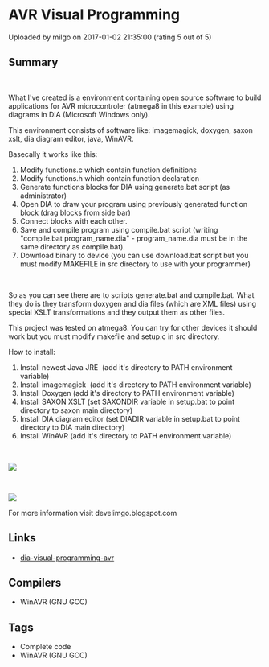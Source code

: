 # AVR Visual Programming

Uploaded by milgo on 2017-01-02 21:35:00 (rating 5 out of 5)

## Summary

 


What I've created is a environment containing open source software to build applications for AVR microcontroler (atmega8 in this example) using diagrams in DIA (Microsoft Windows only).  

This environment consists of software like: imagemagick, doxygen, saxon xslt, dia diagram editor, java, WinAVR.


Basecally it works like this:


1. Modify functions.c which contain function definitions
2. Modify functions.h which contain function declaration
3. Generate functions blocks for DIA using generate.bat script (as administrator)
4. Open DIA to draw your program using previously generated function block (drag blocks from side bar)
5. Connect blocks with each other.
6. Save and compile program using compile.bat script (writing "compile.bat program\_name.dia" - program\_name.dia must be in the same directory as compile.bat).
7. Download binary to device (you can use download.bat script but you must modify MAKEFILE in src directory to use with your programmer)

 


So as you can see there are to scripts generate.bat and compile.bat. What they do is they transform doxygen and dia files (which are XML files) using special XSLT transformations and they output them as other files.  

This project was tested on atmega8. You can try for other devices it should work but you must modify makefile and setup.c in src directory.


How to install:


1. Install newest Java JRE  (add it's directory to PATH environment variable)
2. Install imagemagick  (add it's directory to PATH environment variable)
3. Install Doxygen (add it's directory to PATH environment variable)
4. Install SAXON XSLT (set SAXONDIR variable in setup.bat to point directory to saxon main directory)
5. Install DIA diagram editor (set DIADIR variable in setup.bat to point directory to DIA main directory)
6. Install WinAVR (add it's directory to PATH environment variable)

 


![](https://3.bp.blogspot.com/-I74eq8HZnjY/WC-K_quh0hI/AAAAAAAAAOI/26TMCylIgQIaL0-jqEnUgkD1r3K6uwujgCLcB/s1600/dia-screenshot.png)


 


![](https://3.bp.blogspot.com/-CDDJKcVK0qU/WC-T2YGXZjI/AAAAAAAAAOk/ekqYGSCGiFAnC8lVMJabvc3Q5N36K9RngCLcB/s1600/IMG_1834.JPG)


For more information visit develimgo.blogspot.com

## Links

- [dia-visual-programming-avr](https://bitbucket.org/limgo/dia-plc/src/a4e341e1a79d2558a13f6573ba99f1a96052bf9a?at=avr)

## Compilers

- WinAVR (GNU GCC)

## Tags

- Complete code
- WinAVR (GNU GCC)
